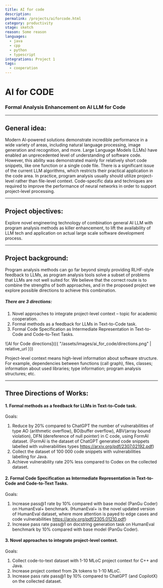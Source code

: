 ```yaml
---
title: AI for code
description: 
permalink: /projects/aiforcode.html
category: productivity
stage: sketch
reason: Some reason
languages: 
  - java
  - cpp
  - python
  - typescript
integrations: Project 1 
tags:
  - cooperation
---
```


# AI for CODE
### Formal Analysis Enhancement on AI LLM for Code
---
## General idea:
Modern AI-powered solutions demonstrate incredible performance in a wide variety of areas, including natural language processing, image generation and recognition, and more. Large Language Models (LLMs) have enabled an unprecedented level of understanding of software code. However, this ability was demonstrated mainly for relatively short code snippets, like one function or a single code file. There is a significant issue of the current LLM algorithms, which restricts their practical application in the code area. In practice, program analysis usually should utilize project-level rather than file-level context. Code-specific data and techniques are required to improve the performance of neural networks in order to support project-level processing.

---

## Project objectives:
Explore novel engineering technology of combination general AI LLM with program analysis methods as killer enhancement, to lift the availability of LLM tech and application on actual large scale software development process.

---

## Project background:
Program analysis methods can go far beyond simply providing RLHF-style feedback to LLMs, as program analysis tools solve a subset of problems that LLMs are not well suited for. We believe that the correct route is to combine the strengths of both approaches, and in the proposed project we explore possible directions to achieve this combination.

##### There are 3 directions:
1. Novel approaches to integrate project-level context – topic for academic cooperation.
2. Formal methods as a feedback for LLMs in Text-to-Code task.
3. Formal Code Specification as Intermediate Representation in Text-to-Code and Code-to-Text Tasks.

![AI for Code directions]({{ "/assets/images/ai_for_code/directions.png" | relative_url }})

Project-level context means high-level information about software structure.
For example, dependencies between functions (call graph), files, classes;
information about used libraries; type information; program analysis structures; etc.

---

## Three Directions of Works:
#### 1. Formal methods as a feedback for LLMs in Text-to-Code task.
Goals:
1.	Reduce by 20% compared to ChatGPT the number of vulnerabilities of type AO (arithmetic overflow), BO(buffer overflow), ABV(array bound violation), DFN (dereference of null pointer) in C code, using FormAI dataset. (FormAI is the dataset of ChatGPT generated code snippets labelled with vulnerabilities types https://arxiv.org/pdf/2307.02192.pdf)
2.	Collect the dataset of 100 000 code snippets with vulnerabilities labelling for Java.
3.	Achieve vulnerability rate 20% less compared to Codex on the collected dataset.

#### 2. Formal Code Specification as Intermediate Representation in Text-to-Code and Code-to-Text Tasks.
Goals:
1.	Increase pass@1 rate by 10% compared with base model (PanGu Coder) on HumanEval+ benchmark. (HumanEval+ is the novel updated version of HumanEval dataset, where more attention is payed to edge cases and code vulnerabilities https://arxiv.org/pdf/2305.01210.pdf)
2.	Increase pass rate pass@1 on docstring generation task on HumanEval benchmark by 10% compared with base model (PanGu Coder).

#### 3. Novel approaches to integrate project-level context.
Goals:
1.	Collect code-to-text dataset with 1-10 MLoC project context for C++ and Java.
2.	Increase project context from 2k tokens to 1-10 MLoC.
3.	Increase pass rate pass@1 by 10% compared to ChatGPT (and CopilotX) on the collected dataset.

